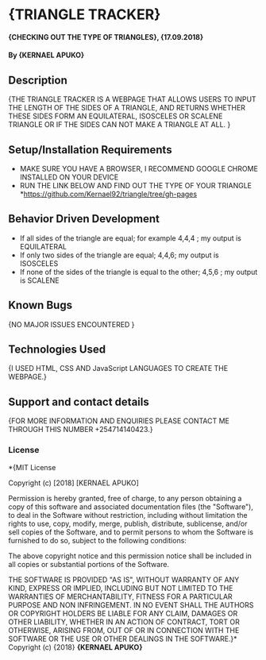 # {TRIANGLE TRACKER}
#### {CHECKING OUT THE TYPE OF TRIANGLES}, {17.09.2018}
#### By **{KERNAEL APUKO}**
## Description
{THE TRIANGLE TRACKER IS A WEBPAGE THAT ALLOWS USERS TO INPUT THE LENGTH OF THE SIDES OF A TRIANGLE, AND RETURNS WHETHER THESE SIDES FORM AN EQUILATERAL, ISOSCELES OR SCALENE TRIANGLE OR IF THE SIDES CAN NOT MAKE A TRIANGLE AT ALL. }
## Setup/Installation Requirements
* MAKE SURE YOU HAVE A BROWSER, I RECOMMEND  GOOGLE CHROME INSTALLED ON YOUR DEVICE
* RUN THE LINK BELOW AND FIND OUT THE TYPE OF YOUR TRIANGLE
*https://github.com/Kernael92/triangle/tree/gh-pages
## Behavior Driven Development
* If all sides of the triangle are equal; for example 4,4,4 ; my output is EQUILATERAL
* If only two sides of the triangle are equal; 4,4,6; my output is ISOSCELES
* If none of the sides of the triangle is equal to the other; 4,5,6 ; my output is SCALENE

## Known Bugs
{NO MAJOR ISSUES ENCOUNTERED }
## Technologies Used
{I USED HTML, CSS AND JavaScript LANGUAGES TO CREATE THE WEBPAGE.}
## Support and contact details
{FOR MORE INFORMATION AND ENQUIRIES PLEASE CONTACT ME THROUGH THIS NUMBER +254714140423.}
### License
*{MIT License

Copyright (c) [2018] [KERNAEL APUKO]

Permission is hereby granted, free of charge, to any person obtaining a copy
of this software and associated documentation files (the "Software"), to deal
in the Software without restriction, including without limitation the rights
to use, copy, modify, merge, publish, distribute, sublicense, and/or sell
copies of the Software, and to permit persons to whom the Software is
furnished to do so, subject to the following conditions:

The above copyright notice and this permission notice shall be included in all
copies or substantial portions of the Software.

THE SOFTWARE IS PROVIDED "AS IS", WITHOUT WARRANTY OF ANY KIND, EXPRESS OR
IMPLIED, INCLUDING BUT NOT LIMITED TO THE WARRANTIES OF MERCHANTABILITY,
FITNESS FOR A PARTICULAR PURPOSE AND NON INFRINGEMENT. IN NO EVENT SHALL THE
AUTHORS OR COPYRIGHT HOLDERS BE LIABLE FOR ANY CLAIM, DAMAGES OR OTHER
LIABILITY, WHETHER IN AN ACTION OF CONTRACT, TORT OR OTHERWISE, ARISING FROM,
OUT OF OR IN CONNECTION WITH THE SOFTWARE OR THE USE OR OTHER DEALINGS IN THE
SOFTWARE.}*
Copyright (c) {2018} **{KERNAEL APUKO}**
